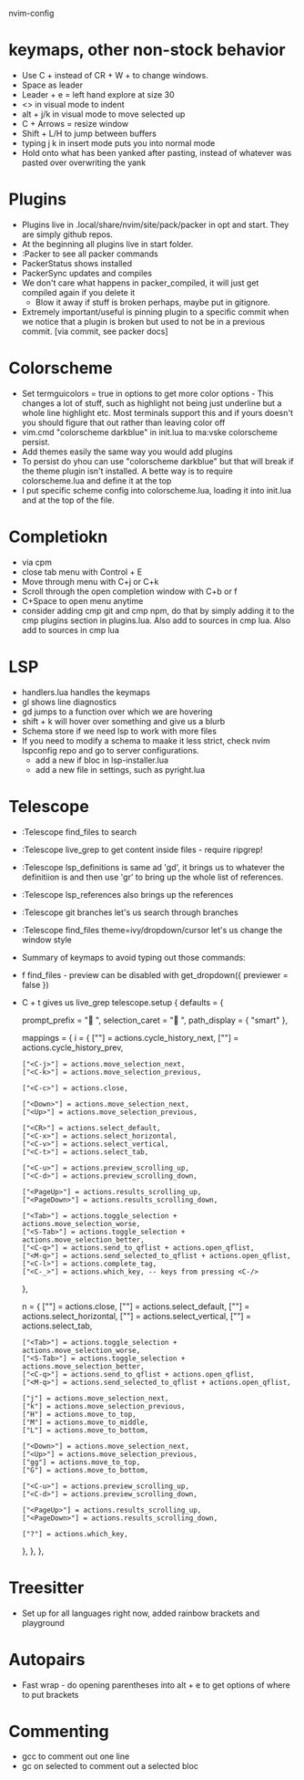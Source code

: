  nvim-config
 
 # keymaps, other non-stock behavior

- Use C + <directional key> instead of CR + W + <directional key> to change windows.
- Space as leader
- Leader + e = left hand explore at size 30
- <> in visual mode to indent
- alt + j/k in visual mode to move selected up 
- C + Arrows = resize window
- Shift + L/H to jump between buffers
- typing j k in insert mode puts you into normal mode 
- Hold onto what has been yanked after pasting, instead of whatever was pasted over overwriting the yank

# Plugins
 - Plugins live in .local/share/nvim/site/pack/packer in opt and start. They are simply github repos. 
  - At the beginning all plugins live in start folder.
  - :Packer<tab> to see all packer commands
  - PackerStatus shows installed
  - PackerSync updates and compiles
  - We don't care what happens in packer_compiled, it will just get compiled again if you delete it
    - Blow it away if stuff is broken perhaps, maybe put in gitignore.
  - Extremely important/useful is pinning plugin to a specific commit when we notice that a plugin is broken but used to not be in a previous commit. [via commit, see packer docs]
 

# Colorscheme
- Set termguicolors = true in options to get more color options - This changes a lot of stuff, such as highlight not being just underline but a whole line highlight etc. Most terminals support this and if yours doesn't you should figure that out rather than leaving color off
- vim.cmd "colorscheme darkblue" in init.lua to ma:vske colorscheme persist.
- Add themes easily the same way you would add plugins
- To persist do yhou can use "colorscheme darkblue" but that will break if the theme plugin isn't installed. A bette way is to require colorscheme.lua and define it at the top 
- I put specific scheme config into colorscheme.lua, loading it into init.lua and at the top of the file.

# Completiokn
- via cpm
- close tab menu with Control + E
- Move through menu with C+j or C+k
- Scroll through the open completion window with C+b or f 
- C+Space to open menu anytime
- consider adding cmp git and cmp npm, do that by simply adding it to the cmp plugins section in plugins.lua. Also add to sources in cmp lua. Also add to sources in cmp lua

# LSP
- handlers.lua handles the keymaps
- gl shows line diagnostics
- gd jumps to a function over which we are hovering
- shift + k will hover over something and give us a blurb
- Schema store if we need lsp to work with more files
- If you need to modify a schema to maake it less strict, check nvim lspconfig repo and go to server configurations.
  - add a new if bloc in lsp-installer.lua
  - add a new file in settings, such as pyright.lua

# Telescope
 - :Telescope find_files to search
 - :Telescope live_grep to get content inside files - require ripgrep!
 - :Telescope lsp_definitions is same ad 'gd', it brings us to whatever the definitiion is and then use 'gr' to bring up the whole list of references.
 - :Telescope lsp_references also brings up the references 
 - :Telescope git branches let's us search through branches 
 - :Telescope find_files theme=ivy/dropdown/cursor let's us change the window style 
 - Summary of keymaps to avoid typing out those commands:
  - <leader> f find_files - preview can be disabled with get_dropdown({ previewer = false })
  - C + t gives us live_grep
telescope.setup {
  defaults = {

    prompt_prefix = " ",
    selection_caret = " ",
    path_display = { "smart" },

    mappings = {
      i = {
        ["<C-n>"] = actions.cycle_history_next,
        ["<C-p>"] = actions.cycle_history_prev,

        ["<C-j>"] = actions.move_selection_next,
        ["<C-k>"] = actions.move_selection_previous,

        ["<C-c>"] = actions.close,

        ["<Down>"] = actions.move_selection_next,
        ["<Up>"] = actions.move_selection_previous,

        ["<CR>"] = actions.select_default,
        ["<C-x>"] = actions.select_horizontal,
        ["<C-v>"] = actions.select_vertical,
        ["<C-t>"] = actions.select_tab,

        ["<C-u>"] = actions.preview_scrolling_up,
        ["<C-d>"] = actions.preview_scrolling_down,

        ["<PageUp>"] = actions.results_scrolling_up,
        ["<PageDown>"] = actions.results_scrolling_down,

        ["<Tab>"] = actions.toggle_selection + actions.move_selection_worse,
        ["<S-Tab>"] = actions.toggle_selection + actions.move_selection_better,
        ["<C-q>"] = actions.send_to_qflist + actions.open_qflist,
        ["<M-q>"] = actions.send_selected_to_qflist + actions.open_qflist,
        ["<C-l>"] = actions.complete_tag,
        ["<C-_>"] = actions.which_key, -- keys from pressing <C-/>
      },

      n = {
        ["<esc>"] = actions.close,
        ["<CR>"] = actions.select_default,
        ["<C-x>"] = actions.select_horizontal,
        ["<C-v>"] = actions.select_vertical,
        ["<C-t>"] = actions.select_tab,

        ["<Tab>"] = actions.toggle_selection + actions.move_selection_worse,
        ["<S-Tab>"] = actions.toggle_selection + actions.move_selection_better,
        ["<C-q>"] = actions.send_to_qflist + actions.open_qflist,
        ["<M-q>"] = actions.send_selected_to_qflist + actions.open_qflist,

        ["j"] = actions.move_selection_next,
        ["k"] = actions.move_selection_previous,
        ["H"] = actions.move_to_top,
        ["M"] = actions.move_to_middle,
        ["L"] = actions.move_to_bottom,

        ["<Down>"] = actions.move_selection_next,
        ["<Up>"] = actions.move_selection_previous,
        ["gg"] = actions.move_to_top,
        ["G"] = actions.move_to_bottom,

        ["<C-u>"] = actions.preview_scrolling_up,
        ["<C-d>"] = actions.preview_scrolling_down,

        ["<PageUp>"] = actions.results_scrolling_up,
        ["<PageDown>"] = actions.results_scrolling_down,

        ["?"] = actions.which_key,
      },
    },
  },

# Treesitter
- Set up for all languages right now, added rainbow brackets and playground

# Autopairs
- Fast wrap - do opening parentheses into alt + e to get options of where to put brackets

# Commenting
- gcc to comment out one line
- gc on selected to comment out a selected bloc

